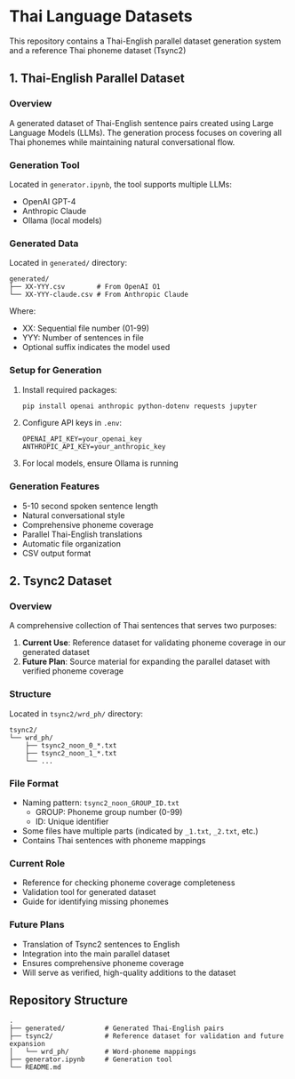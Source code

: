 # Thai Language Datasets

This repository contains a Thai-English parallel dataset generation system and a reference Thai phoneme dataset (Tsync2)

## 1. Thai-English Parallel Dataset

### Overview

A generated dataset of Thai-English sentence pairs created using Large Language Models (LLMs). The generation process focuses on covering all Thai phonemes while maintaining natural conversational flow.

### Generation Tool

Located in `generator.ipynb`, the tool supports multiple LLMs:

- OpenAI GPT-4
- Anthropic Claude
- Ollama (local models)

### Generated Data

Located in `generated/` directory:

```plaintext
generated/
├── XX-YYY.csv        # From OpenAI O1
└── XX-YYY-claude.csv # From Anthropic Claude
```

Where:

- XX: Sequential file number (01-99)
- YYY: Number of sentences in file
- Optional suffix indicates the model used

### Setup for Generation

1. Install required packages:

   ```bash
   pip install openai anthropic python-dotenv requests jupyter
   ```

2. Configure API keys in `.env`:

   ```plaintext
   OPENAI_API_KEY=your_openai_key
   ANTHROPIC_API_KEY=your_anthropic_key
   ```

3. For local models, ensure Ollama is running

### Generation Features

- 5-10 second spoken sentence length
- Natural conversational style
- Comprehensive phoneme coverage
- Parallel Thai-English translations
- Automatic file organization
- CSV output format

## 2. Tsync2 Dataset

### Overview

A comprehensive collection of Thai sentences that serves two purposes:

1. **Current Use**: Reference dataset for validating phoneme coverage in our generated dataset
2. **Future Plan**: Source material for expanding the parallel dataset with verified phoneme coverage

### Structure

Located in `tsync2/wrd_ph/` directory:

```plaintext
tsync2/
└── wrd_ph/
    ├── tsync2_noon_0_*.txt
    ├── tsync2_noon_1_*.txt
    └── ...
```

### File Format

- Naming pattern: `tsync2_noon_GROUP_ID.txt`
  - GROUP: Phoneme group number (0-99)
  - ID: Unique identifier
- Some files have multiple parts (indicated by `_1.txt`, `_2.txt`, etc.)
- Contains Thai sentences with phoneme mappings

### Current Role

- Reference for checking phoneme coverage completeness
- Validation tool for generated dataset
- Guide for identifying missing phonemes

### Future Plans

- Translation of Tsync2 sentences to English
- Integration into the main parallel dataset
- Ensures comprehensive phoneme coverage
- Will serve as verified, high-quality additions to the dataset

## Repository Structure

```plaintext
.
├── generated/          # Generated Thai-English pairs
├── tsync2/             # Reference dataset for validation and future expansion
│   └── wrd_ph/         # Word-phoneme mappings
├── generator.ipynb     # Generation tool
└── README.md
```
